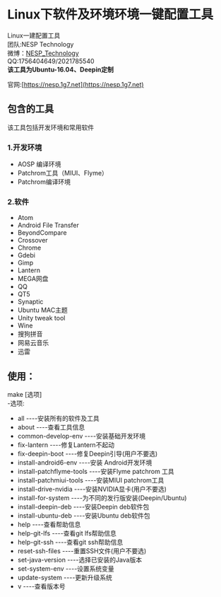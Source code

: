 # Linux下软件及环境环境一键配置工具
Linux一建配置工具  
团队:NESP Technology  
微博：[NESP_Technology](http://weibo.com/NESPTechnology)  
QQ:1756404649/2021785540  
**该工具为Ubuntu-16.04、Deepin定制**

官网:[https://nesp.1g7.net](https://nesp.1g7.net)
## 包含的工具
该工具包括开发环境和常用软件  
### 1.开发环境  
* AOSP 编译环境   
* Patchrom工具（MIUI、Flyme）   
* Patchrom编译环境    
### 2.软件  
* Atom   
* Android File Transfer  
* BeyondCompare  
* Crossover  
* Chrome
* Gdebi  
* Gimp
* Lantern  
* MEGA网盘   
* QQ   
* QT5  
* Synaptic   
* Ubuntu MAC主题   
* Unity tweak tool   
* Wine   
* 搜狗拼音   
* 网易云音乐    
* 迅雷
## 使用：
make [选项]     
-选项:    
* all ----安装所有的软件及工具   
* about ----查看工具信息   
* common-develop-env ----安装基础开发环境    
* fix-lantern ----修复Lantern不起动   
* fix-deepin-boot ----修复Deepin引导(用户不要选)    
* install-android6-env ----安装 Android开发环境    
* install-patchflyme-tools ----安装Flyme patchrom 工具   
* install-patchmiui-tools ----安装MIUI patchrom工具    
* install-drive-nvidia ----安装NVIDIA显卡(用户不要选)   
* install-for-system ----为不同的发行版安装(Deepin/Ubuntu)    
* install-deepin-deb ----安装Deepin deb软件包   
* install-ubuntu-deb ----安装Ubuntu deb软件包   
* help ----查看帮助信息    
* help-git-lfs ----查看git lfs帮助信息   
* help-git-ssh ----查看git ssh帮助信息   
* reset-ssh-files ----重置SSH文件(用户不要选)   
* set-java-version ----选择已安装的Java版本    
* set-system-env ----设置系统变量    
* update-system ----更新升级系统   
* v ----查看版本号    
